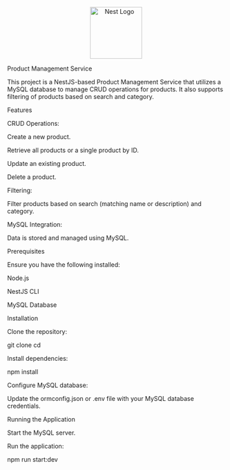 <p align="center">
  <a href="http://nestjs.com/" target="blank"><img src="https://nestjs.com/img/logo-small.svg" width="120" alt="Nest Logo" /></a>
</p>
Product Management Service

This project is a NestJS-based Product Management Service that utilizes a MySQL database to manage CRUD operations for products. It also supports filtering of products based on search and category.

Features

CRUD Operations:

Create a new product.

Retrieve all products or a single product by ID.

Update an existing product.

Delete a product.

Filtering:

Filter products based on search (matching name or description) and category.

MySQL Integration:

Data is stored and managed using MySQL.

Prerequisites

Ensure you have the following installed:

Node.js

NestJS CLI

MySQL Database

Installation

Clone the repository:

git clone <repository-url>
cd <repository-folder>

Install dependencies:

npm install

Configure MySQL database:

Update the ormconfig.json or .env file with your MySQL database credentials.

Running the Application

Start the MySQL server.

Run the application:

npm run start:dev



